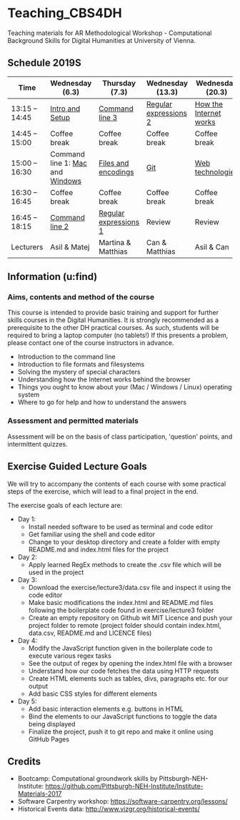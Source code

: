 # Teaching_CBS4DH
Teaching materials for AR Methodological Workshop - Computational Background Skills for Digital Humanities at University of Vienna.

## Schedule 2019S
Time | Wednesday (6.3) | Thursday (7.3) | Wednesday (13.3) | Wednesday (20.3) | Thursday (21.3) |
---- | ---- | ---- | ---- | ---- | ----
13:15 – 14:45 |  [Intro and Setup](lectures/intro_and_setup.md) | [Command line 3](lectures/command_3.md) | [Regular expressions 2](lectures/regex_2.md) | [How the Internet works](lectures/internet.md) | [Pre-programming 1](lectures/pre-programming_1.md) 
14:45 – 15:00 |  Coffee break | Coffee break | Coffee break | Coffee break | Coffee break
15:00 – 16:30 |  Command line 1: [Mac](lectures/command_1_mac.md) and [Windows](lectures/command_1_windows.md) | [Files and encodings](lectures/files_encodings.md) | [Git](lectures/git.md) | [Web technologies](lectures/web.md) | [Pre-programming 2](lectures/pre-programming_2.md)
16:30 – 16:45 |  Coffee break | Coffee break | Coffee break | Coffee break | Coffee break
16:45 – 18:15 |  [Command line 2](lectures/command_2.md) | [Regular expressions 1](lectures/regex_1.md) | Review | Review | Review and wrap-up
Lecturers | Asil & Matej | Martina & Matthias | Can & Matthias | Asil & Can | Martina & Matej

## Information (u:find)
### Aims, contents and method of the course
This course is intended to provide basic training and support for further skills courses in the Digital Humanities. It is strongly recommended as a prerequisite to the other DH practical courses.
As such, students will be required to bring a laptop computer (no tablets!) If this presents a problem, please contact one of the course instructors in advance.
- Introduction to the command line
- Introduction to file formats and filesystems
- Solving the mystery of special characters
- Understanding how the Internet works behind the browser
- Things you ought to know about your (Mac / Windows / Linux) operating system
- Where to go for help and how to understand the answers

### Assessment and permitted materials
Assessment will be on the basis of class participation, 'question' points, and intermittent quizzes.

## Exercise Guided Lecture Goals
We will try to accompany the contents of each course with some practical steps of the exercise, which will lead to a final project in the end.

The exercise goals of each lecture are:
- Day 1:
  - Install needed software to be used as terminal and code editor
  - Get familiar using the shell and code editor
  - Change to your desktop directory and create a folder with empty README.md and index.html files for the project
- Day 2:
  - Apply learned RegEx methods to create the .csv file which will be used in the project
- Day 3:
  - Download the exercise/lecture3/data.csv file and inspect it using the code editor
  - Make basic modifications the index.html and README.md files following the boilerplate code found in exercise/lecture3 folder
  - Create an empty repository on Github wit MIT Licence and push your project folder to remote (project folder should contain index.html, data.csv, README.md and LICENCE files)
- Day 4:
  - Modify the JavaScript function given in the boilerplate code to execute various regex tasks
  - See the output of regex by opening the index.html file with a browser
  - Understand how our code fetches the data using HTTP requests
  - Create HTML elements such as tables, divs, paragraphs etc. for our output
  - Add basic CSS styles for different elements
- Day 5:
  - Add basic interaction elements e.g. buttons in HTML
  - Bind the elements to our JavaScript functions to toggle the data being displayed
  - Finalize the project, push it to git repo and make it online using GitHub Pages

## Credits
- Bootcamp: Computational groundwork skills by Pittsburgh-NEH-Institute: https://github.com/Pittsburgh-NEH-Institute/Institute-Materials-2017
- Software Carpentry workshop: https://software-carpentry.org/lessons/
- Historical Events data: http://www.vizgr.org/historical-events/
